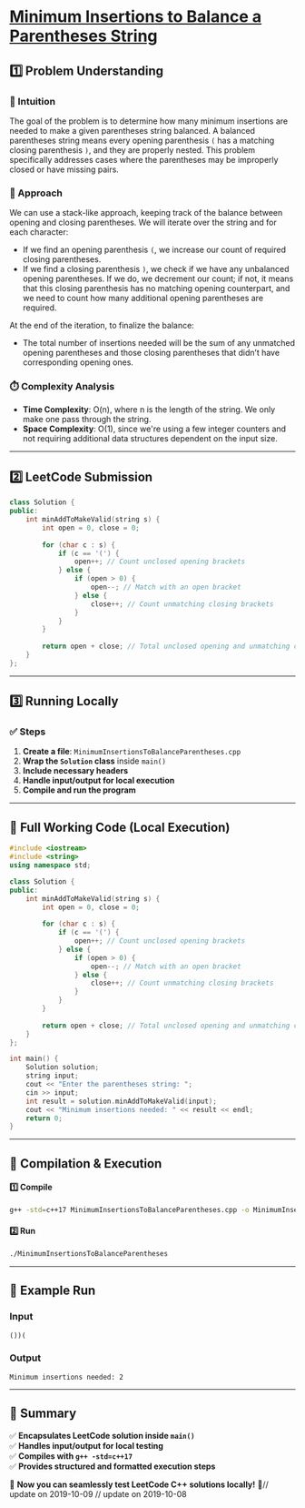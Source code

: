 # **[Minimum Insertions to Balance a Parentheses String](https://leetcode.com/problems/minimum-insertions-to-balance-a-parentheses-string/description/)**  

## **1️⃣ Problem Understanding**  
### **📌 Intuition**  
The goal of the problem is to determine how many minimum insertions are needed to make a given parentheses string balanced. A balanced parentheses string means every opening parenthesis `(` has a matching closing parenthesis `)`, and they are properly nested. This problem specifically addresses cases where the parentheses may be improperly closed or have missing pairs.

### **🚀 Approach**  
We can use a stack-like approach, keeping track of the balance between opening and closing parentheses. We will iterate over the string and for each character:
- If we find an opening parenthesis `(`, we increase our count of required closing parentheses.
- If we find a closing parenthesis `)`, we check if we have any unbalanced opening parentheses. If we do, we decrement our count; if not, it means that this closing parenthesis has no matching opening counterpart, and we need to count how many additional opening parentheses are required.

At the end of the iteration, to finalize the balance:
- The total number of insertions needed will be the sum of any unmatched opening parentheses and those closing parentheses that didn’t have corresponding opening ones.

### **⏱️ Complexity Analysis**  
- **Time Complexity**: O(n), where n is the length of the string. We only make one pass through the string.
- **Space Complexity**: O(1), since we're using a few integer counters and not requiring additional data structures dependent on the input size.

---  

## **2️⃣ LeetCode Submission**  
```cpp
class Solution {
public:
    int minAddToMakeValid(string s) {
        int open = 0, close = 0;
        
        for (char c : s) {
            if (c == '(') {
                open++; // Count unclosed opening brackets
            } else {
                if (open > 0) {
                    open--; // Match with an open bracket
                } else {
                    close++; // Count unmatching closing brackets
                }
            }
        }
        
        return open + close; // Total unclosed opening and unmatching closing brackets
    }
};
```  

---  

## **3️⃣ Running Locally**  
### **✅ Steps**  
1. **Create a file**: `MinimumInsertionsToBalanceParentheses.cpp`  
2. **Wrap the `Solution` class** inside `main()`  
3. **Include necessary headers**  
4. **Handle input/output for local execution**  
5. **Compile and run the program**  

---  

## **📝 Full Working Code (Local Execution)**  
```cpp
#include <iostream>
#include <string>
using namespace std;

class Solution {
public:
    int minAddToMakeValid(string s) {
        int open = 0, close = 0;
        
        for (char c : s) {
            if (c == '(') {
                open++; // Count unclosed opening brackets
            } else {
                if (open > 0) {
                    open--; // Match with an open bracket
                } else {
                    close++; // Count unmatching closing brackets
                }
            }
        }
        
        return open + close; // Total unclosed opening and unmatching closing brackets
    }
};

int main() {
    Solution solution;
    string input;
    cout << "Enter the parentheses string: ";
    cin >> input;
    int result = solution.minAddToMakeValid(input);
    cout << "Minimum insertions needed: " << result << endl;
    return 0;
}
```  

---  

## **🔧 Compilation & Execution**  
#### **1️⃣ Compile**  
```bash
g++ -std=c++17 MinimumInsertionsToBalanceParentheses.cpp -o MinimumInsertionsToBalanceParentheses
```  

#### **2️⃣ Run**  
```bash
./MinimumInsertionsToBalanceParentheses
```  

---  

## **🎯 Example Run**  
### **Input**  
```
())(
```  
### **Output**  
```
Minimum insertions needed: 2
```  

---  

## **📌 Summary**  
✅ **Encapsulates LeetCode solution inside `main()`**  
✅ **Handles input/output for local testing**  
✅ **Compiles with `g++ -std=c++17`**  
✅ **Provides structured and formatted execution steps**  

🚀 **Now you can seamlessly test LeetCode C++ solutions locally!** 🚀// update on 2019-10-09
// update on 2019-10-08
